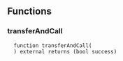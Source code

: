 


## Functions
### transferAndCall
```solidity
  function transferAndCall(
  ) external returns (bool success)
```




